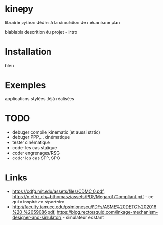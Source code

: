 # kinepy

librairie python dédier à la simulation de mécanisme plan

blablabla descrition du projet - intro

# Installation

bleu

# Exemples

applications stylées déjà réalisées

# TODO

- debuger compile_kinematic (et aussi static)
- debuger PPP,… cinématique
- tester cinématique
- coder les cas statique
- coder engrenages/RSG
- coder les cas SPP, SPG

# Links

- https://cdfg.mit.edu/assets/files/CDMC_0.pdf, https://n.ethz.ch/~bthomasz/assets/PDF/Megaro17Compliant.pdf - ce qui a inspiré ce répertoire
- http://faculty.tamucc.edu/psimionescu/PDFs/ASME%20DETC%202016%20-%2059086.pdf, https://blog.rectorsquid.com/linkage-mechanism-designer-and-simulator/ - simulateur existant
